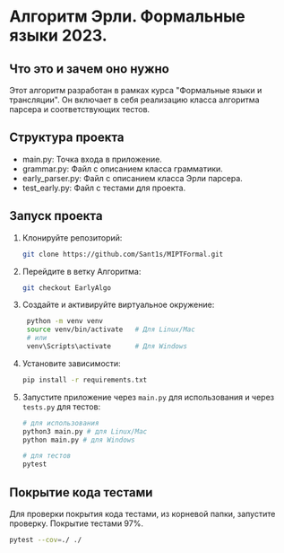 # Алгоритм Эрли. Формальные языки 2023.
## Что это и зачем оно нужно

Этот алгоритм разработан в рамках курса "Формальные языки и трансляции". Он включает в себя реализацию класса алгоритма парсера и соответствующих тестов.

## Структура проекта

- main.py: Точка входа в приложение.
- grammar.py: Файл с описанием класса грамматики.
- early_parser.py: Файл с описанием класса Эрли парсера.
- test_early.py: Файл с тестами для проекта.

## Запуск проекта

1. Клонируйте репозиторий:
   ``` bash
   git clone https://github.com/Sant1s/MIPTFormal.git
   ```
2. Перейдите в ветку Алгоритма:
   ``` bash
   git checkout EarlyAlgo 
   ```
3. Создайте и активируйте виртуальное окружение:
   ``` bash
    python -m venv venv
    source venv/bin/activate   # Для Linux/Mac
    # или
    venv\Scripts\activate      # Для Windows
   ```
4. Установите зависимости:
   ``` bash
   pip install -r requirements.txt
   ```
5. Запустите приложение через `main.py` для использования и через `tests.py` для тестов:
   ``` bash
   # для использования
   python3 main.py # для Linux/Mac
   python main.py # для Windows
   
   # для тестов
   pytest
   ```
## Покрытие кода тестами
Для проверки покрытия кода тестами, из корневой папки, запустите проверку. Покрытие тестами 97%.
``` bash
pytest --cov=./ ./
```

